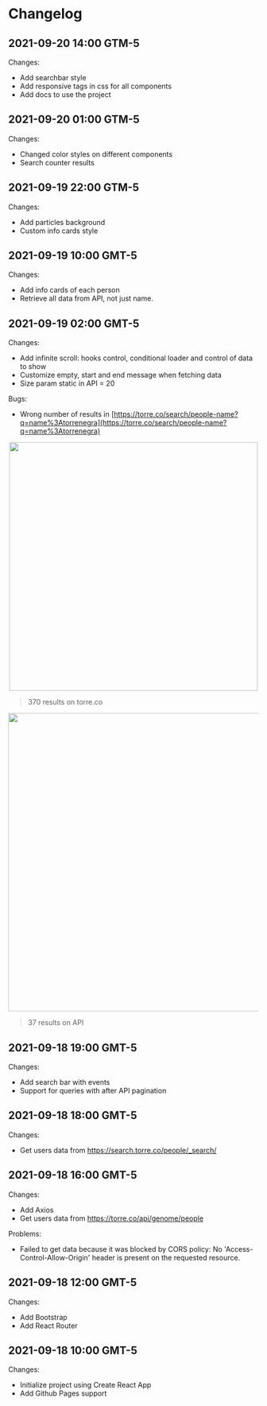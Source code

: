 # Changelog

## 2021-09-20 14:00 GTM-5

Changes:

- Add searchbar style
- Add responsive tags in css for all components
- Add docs to use the project

## 2021-09-20 01:00 GTM-5

Changes:

- Changed color styles on different components
- Search counter results

## 2021-09-19 22:00 GTM-5

Changes:

- Add particles background
- Custom info cards style

## 2021-09-19 10:00 GMT-5

Changes:

- Add info cards of each person
- Retrieve all data from API, not just name.

## 2021-09-19 02:00 GMT-5

Changes:

- Add infinite scroll: hooks control, conditional loader and control of data to show
- Customize empty, start and end message when fetching data
- Size param static in API = 20

Bugs:

- Wrong number of results in [https://torre.co/search/people-name?q=name%3Atorrenegra](https://torre.co/search/people-name?q=name%3Atorrenegra)

<p align="center">
  <a href="#">
    <img src="https://imgur.com/5JuSyJx.png" width="500">
  </a>
</p>

> 370 results on torre.co

<p align="center">
  <a href="#">
    <img src="https://imgur.com/YysGPUC.png" width="600">
  </a>
</p>

> 37 results on API

## 2021-09-18 19:00 GMT-5

Changes:

- Add search bar with events
- Support for queries with after API pagination

## 2021-09-18 18:00 GMT-5

Changes:

- Get users data from https://search.torre.co/people/_search/

## 2021-09-18 16:00 GMT-5

Changes:

- Add Axios
- Get users data from https://torre.co/api/genome/people

Problems:

- Failed to get data because it was blocked by CORS policy: No 'Access-Control-Allow-Origin' header is present on the requested resource.

## 2021-09-18 12:00 GMT-5

Changes:

- Add Bootstrap
- Add React Router

## 2021-09-18 10:00 GMT-5

Changes:

- Initialize project using Create React App
- Add Github Pages support
